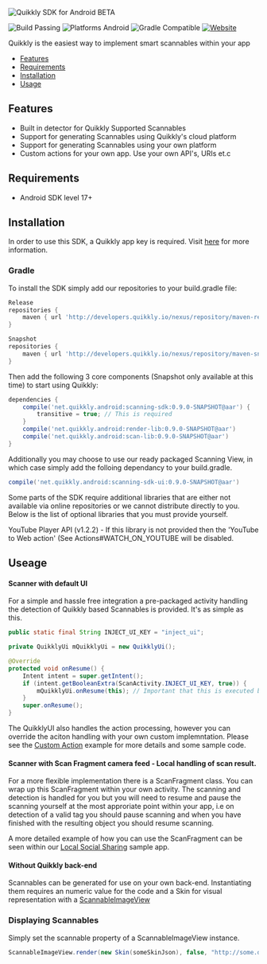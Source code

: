 ![Quikkly SDK for Android BETA](https://github.com/quikkly/android-sdk/blob/master/banner.png?raw=true)

![Build Passing](https://img.shields.io/badge/build-passing-brightgreen.svg)
![Platforms Android](https://img.shields.io/badge/android-sdk%2017%2B-blue.svg)
![Gradle Compatible](https://img.shields.io/badge/gradle-compatible-green.svg)
[![Website](https://img.shields.io/badge/quikkly.io-developers-5cb8a7.svg)](https://developers.quikkly.io)

Quikkly is the easiest way to implement smart scannables within your app

- [Features](#features)
- [Requirements](#requirements)
- [Installation](#installation)
- [Usage](#usage)

## Features

- Built in detector for Quikkly Supported Scannables
- Support for generating Scannables using Quikkly's cloud platform
- Support for generating Scannables using your own platform
- Custom actions for your own app. Use your own API's, URIs et.c

## Requirements

- Android SDK level 17+

## Installation

In order to use this SDK, a Quikkly app key is required. Visit [here](https://developers.quikkly.io) for more information.

### Gradle

To install the SDK simply add our repositories to your build.gradle file:
```gradle
Release
repositories {
    maven { url 'http://developers.quikkly.io/nexus/repository/maven-releases/' }
}
```
```gradle
Snapshot
repositories {
    maven { url 'http://developers.quikkly.io/nexus/repository/maven-snapshots/' }
}
```
Then add the following 3 core components (Snapshot only available at this time) to start using Quikkly:

```gradle
dependencies {
    compile('net.quikkly.android:scanning-sdk:0.9.0-SNAPSHOT@aar') {
        transitive = true; // This is required
    }
    compile('net.quikkly.android:render-lib:0.9.0-SNAPSHOT@aar')
    compile('net.quikkly.android:scan-lib:0.9.0-SNAPSHOT@aar')
}
```

Additionally you may choose to use our ready packaged Scanning View, in which case simply add the folloing dependancy to your build.gradle.

```gradle
compile('net.quikkly.android:scanning-sdk-ui:0.9.0-SNAPSHOT@aar')
```

Some parts of the SDK require additional libraries that are either not available via online repositories or we cannot distribute directly to you. Below is the list of optional libraries that you must provide yourself.

YouTube Player API (v1.2.2) - If this library is not provided then the 'YouTube to Web action' (See Actions#WATCH_ON_YOUTUBE will be disabled.

## Useage

#### Scanner with default UI

For a simple and hassle free integration a pre-packaged activity handling the detection of Quikkly based Scannables is provided.
It's as simple as this.

```java
public static final String INJECT_UI_KEY = "inject_ui";

private QuikklyUi mQuikklyUi = new QuikklyUi();

@Override
protected void onResume() {
    Intent intent = super.getIntent();
    if (intent.getBooleanExtra(ScanActivity.INJECT_UI_KEY, true)) {
        mQuikklyUi.onResume(this); // Important that this is executed before super.onResume()!
    }
    super.onResume();
}
```

The QuikklyUI also handles the action processing, however you can override the aciton handling with your own custom implemntation. Please see the [Custom Action](https://developers.quikkly.io/placeholder) example for more details and some sample code.

#### Scanner with Scan Fragment camera feed - Local handling of scan result.

For a more flexible implementation there is a ScanFragment class. You can wrap up this ScanFragment within your own activity. The scanning and detection is handled for you but you will need to resume and pause the scanning yourself at the most approriate point within your app, i.e on detection of a valid tag you should pause scanning and when you have finished with the resulting object you should resume scanning.

A more detailed example of how you can use the ScanFragment can be seen within our [Local Social Sharing](https://github.com/quikkly/android-sdk/tree/master/LocalSocialSharing) sample app.

#### Without Quikkly back-end

Scannables can be generated for use on your own back-end. Instantiating them requires an numeric value for the code and a Skin for visual representation with a [ScannableImageView](http://docs.quikkly.io/android/0.9.0/render-lib/net/quikkly/android/render/ScannableImageView.html)

### Displaying Scannables

Simply set the scannable property of a ScannableImageView instance.

```java
ScannableImageView.render(new Skin(someSkinJson), false, "http://some.default.image/url.png");
```
